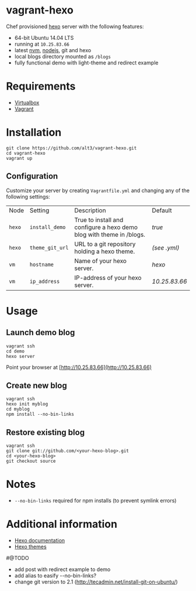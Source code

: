 vagrant-hexo
============

Chef provisioned [hexo](http://hexo.io) server with the following features:

- 64-bit Ubuntu 14.04 LTS
- running at `10.25.83.66`
- latest [nvm](https://github.com/creationix/nvm), [nodejs](http://nodejs.org/), git and hexo
- local blogs directory mounted as `/blogs`
- fully functional demo with light-theme and redirect example

# Requirements

- [Virtualbox](https://www.virtualbox.org/wiki/Downloads)
- [Vagrant](http://www.vagrantup.com/downloads.html)

# Installation

	git clone https://github.com/alt3/vagrant-hexo.git
	cd vagrant-hexo
	vagrant up

## Configuration
Customize your server by creating `Vagrantfile.yml` and changing any of the following settings:

<table>
  <tr>
	<td>Node</td>
    <td>Setting</td>
    <td>Description</td>
    <td>Default</td>
  </tr>
  <tr>
	<td><code>hexo</code></td>
    <td><code>install_demo</code></td>
    <td>True to install and configure a hexo demo blog with theme in /blogs.</td>
    <td><em>true</em></td>
  </tr>
  <tr>
	<td><code>hexo</code></td>
    <td><code>theme_git_url</code></td>
    <td>URL to a git repository holding a hexo theme.</td>
    <td><em>(see .yml)</em></td>
  </tr>
  <tr>
	<td><code>vm</code></td>
    <td><code>hostname</code></td>
    <td>Name of your hexo server.</td>
    <td><em>hexo</em></td>
  </tr>
  <tr>
	<td><code>vm</code></td>
    <td><code>ip_address</code></td>
    <td>IP-address of your hexo server.</td>
    <td><em>10.25.83.66</em></td>
  </tr>
</table>

# Usage

## Launch demo blog

	vagrant ssh
	cd demo
	hexo server

Point your browser at [http://10.25.83.66](http://10.25.83.66)

## Create new blog

	vagrant ssh
	hexo init myblog
	cd myblog
	npm install --no-bin-links

## Restore existing blog

	vagrant ssh
	git clone git://github.com/<your-hexo-blog>.git
	cd <your-hexo-blog>
	git checkout source

# Notes

- `--no-bin-links` required for npm installs (to prevent symlink errors)

# Additional information

- [Hexo documentation](http://hexo.io/docs/)
- [Hexo themes](https://github.com/hexojs/hexo/wiki/Themes)


#@TODO
- add post with redirect example to demo
- add alias to easify --no-bin-links?
- change git version to 2.1 (http://tecadmin.net/install-git-on-ubuntu/)
